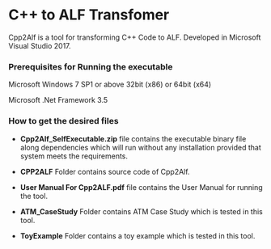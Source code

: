 # C++ to ALF Transfomer
Cpp2Alf is a tool for transforming C++ Code to ALF. Developed in Microsoft Visual Studio 2017. 
### Prerequisites for Running the executable
Microsoft Windows 7 SP1 or above 32bit (x86) or 64bit (x64)

Microsoft .Net Framework 3.5
### How to get the desired files

- **Cpp2Alf_SelfExecutable.zip** file contains the executable binary file along dependencies which will run without any installation provided that system meets the requirements.

- **CPP2ALF** Folder contains source code of Cpp2Alf.

- **User Manual For Cpp2ALF.pdf** file contains the User Manual for running the tool.

- **ATM_CaseStudy** Folder contains ATM Case Study which is tested in this tool.

- **ToyExample** Folder contains a toy example which is tested in this tool.


